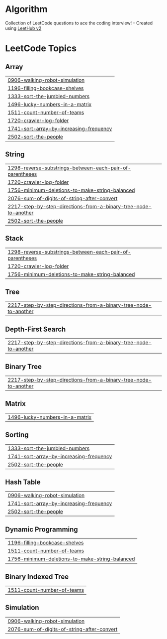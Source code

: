 # Algorithm
Collection of LeetCode questions to ace the coding interview! - Created using [LeetHub v2](https://github.com/arunbhardwaj/LeetHub-2.0)

<!---LeetCode Topics Start-->
# LeetCode Topics
## Array
|  |
| ------- |
| [0906-walking-robot-simulation](https://github.com/aplay3/Algorithm/tree/master/0906-walking-robot-simulation) |
| [1196-filling-bookcase-shelves](https://github.com/aplay3/Algorithm/tree/master/1196-filling-bookcase-shelves) |
| [1333-sort-the-jumbled-numbers](https://github.com/aplay3/Algorithm/tree/master/1333-sort-the-jumbled-numbers) |
| [1496-lucky-numbers-in-a-matrix](https://github.com/aplay3/Algorithm/tree/master/1496-lucky-numbers-in-a-matrix) |
| [1511-count-number-of-teams](https://github.com/aplay3/Algorithm/tree/master/1511-count-number-of-teams) |
| [1720-crawler-log-folder](https://github.com/aplay3/Algorithm/tree/master/1720-crawler-log-folder) |
| [1741-sort-array-by-increasing-frequency](https://github.com/aplay3/Algorithm/tree/master/1741-sort-array-by-increasing-frequency) |
| [2502-sort-the-people](https://github.com/aplay3/Algorithm/tree/master/2502-sort-the-people) |
## String
|  |
| ------- |
| [1298-reverse-substrings-between-each-pair-of-parentheses](https://github.com/aplay3/Algorithm/tree/master/1298-reverse-substrings-between-each-pair-of-parentheses) |
| [1720-crawler-log-folder](https://github.com/aplay3/Algorithm/tree/master/1720-crawler-log-folder) |
| [1756-minimum-deletions-to-make-string-balanced](https://github.com/aplay3/Algorithm/tree/master/1756-minimum-deletions-to-make-string-balanced) |
| [2076-sum-of-digits-of-string-after-convert](https://github.com/aplay3/Algorithm/tree/master/2076-sum-of-digits-of-string-after-convert) |
| [2217-step-by-step-directions-from-a-binary-tree-node-to-another](https://github.com/aplay3/Algorithm/tree/master/2217-step-by-step-directions-from-a-binary-tree-node-to-another) |
| [2502-sort-the-people](https://github.com/aplay3/Algorithm/tree/master/2502-sort-the-people) |
## Stack
|  |
| ------- |
| [1298-reverse-substrings-between-each-pair-of-parentheses](https://github.com/aplay3/Algorithm/tree/master/1298-reverse-substrings-between-each-pair-of-parentheses) |
| [1720-crawler-log-folder](https://github.com/aplay3/Algorithm/tree/master/1720-crawler-log-folder) |
| [1756-minimum-deletions-to-make-string-balanced](https://github.com/aplay3/Algorithm/tree/master/1756-minimum-deletions-to-make-string-balanced) |
## Tree
|  |
| ------- |
| [2217-step-by-step-directions-from-a-binary-tree-node-to-another](https://github.com/aplay3/Algorithm/tree/master/2217-step-by-step-directions-from-a-binary-tree-node-to-another) |
## Depth-First Search
|  |
| ------- |
| [2217-step-by-step-directions-from-a-binary-tree-node-to-another](https://github.com/aplay3/Algorithm/tree/master/2217-step-by-step-directions-from-a-binary-tree-node-to-another) |
## Binary Tree
|  |
| ------- |
| [2217-step-by-step-directions-from-a-binary-tree-node-to-another](https://github.com/aplay3/Algorithm/tree/master/2217-step-by-step-directions-from-a-binary-tree-node-to-another) |
## Matrix
|  |
| ------- |
| [1496-lucky-numbers-in-a-matrix](https://github.com/aplay3/Algorithm/tree/master/1496-lucky-numbers-in-a-matrix) |
## Sorting
|  |
| ------- |
| [1333-sort-the-jumbled-numbers](https://github.com/aplay3/Algorithm/tree/master/1333-sort-the-jumbled-numbers) |
| [1741-sort-array-by-increasing-frequency](https://github.com/aplay3/Algorithm/tree/master/1741-sort-array-by-increasing-frequency) |
| [2502-sort-the-people](https://github.com/aplay3/Algorithm/tree/master/2502-sort-the-people) |
## Hash Table
|  |
| ------- |
| [0906-walking-robot-simulation](https://github.com/aplay3/Algorithm/tree/master/0906-walking-robot-simulation) |
| [1741-sort-array-by-increasing-frequency](https://github.com/aplay3/Algorithm/tree/master/1741-sort-array-by-increasing-frequency) |
| [2502-sort-the-people](https://github.com/aplay3/Algorithm/tree/master/2502-sort-the-people) |
## Dynamic Programming
|  |
| ------- |
| [1196-filling-bookcase-shelves](https://github.com/aplay3/Algorithm/tree/master/1196-filling-bookcase-shelves) |
| [1511-count-number-of-teams](https://github.com/aplay3/Algorithm/tree/master/1511-count-number-of-teams) |
| [1756-minimum-deletions-to-make-string-balanced](https://github.com/aplay3/Algorithm/tree/master/1756-minimum-deletions-to-make-string-balanced) |
## Binary Indexed Tree
|  |
| ------- |
| [1511-count-number-of-teams](https://github.com/aplay3/Algorithm/tree/master/1511-count-number-of-teams) |
## Simulation
|  |
| ------- |
| [0906-walking-robot-simulation](https://github.com/aplay3/Algorithm/tree/master/0906-walking-robot-simulation) |
| [2076-sum-of-digits-of-string-after-convert](https://github.com/aplay3/Algorithm/tree/master/2076-sum-of-digits-of-string-after-convert) |
<!---LeetCode Topics End-->